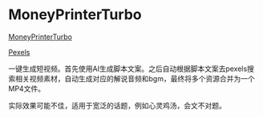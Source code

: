 # MoneyPrinterTurbo

[MoneyPrinterTurbo](https://github.com/harry0703/MoneyPrinterTurbo)

[Pexels](https://www.pexels.com/zh-cn/)

一键生成短视频。首先使用AI生成脚本文案。之后自动根据脚本文案去pexels搜索相关视频素材，自动生成对应的解说音频和bgm，最终将多个资源合并为一个MP4文件。

实际效果可能不佳，适用于宽泛的话题，例如心灵鸡汤，会文不对题。
